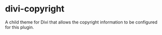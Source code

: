 divi-copyright
==============

A child theme for Divi that allows the copyright information to be configured for this plugin.
